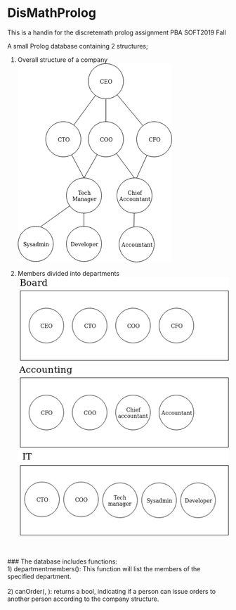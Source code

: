 # DisMathProlog
This is a handin for the discretemath prolog assignment PBA SOFT2019  Fall

A small Prolog database containing 2 structures;

1) Overall structure of a company <br>
![prologstruct1](https://github.com/cph-js284/DisMathProlog/blob/master/images/prologstruct1.png)

2) Members divided into departments <br>
![prologstruct2](https://github.com/cph-js284/DisMathProlog/blob/master/images/Prologstruct2.png)

<br>
<br>
### The database includes functions:<br>
1) departmentmembers(<NAME OF DEPARTMENT(board,it,accounting)>): This function will list the members of the specified department.
<br><br>
2) canOrder(<FROM>, <TO>): returns a bool, indicating if a person can issue orders to another person according to the company structure.

